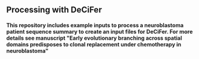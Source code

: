 ## Processing with DeCiFer
#### This repository includes example inputs to process a neuroblastoma patient sequence summary to create an input files for DeCiFer. For more details see manuscript "Early evolutionary branching across spatial domains predisposes to clonal replacement under chemotherapy in neuroblastoma" 
